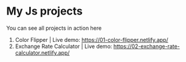 # My Js projects

You can see all projects in action here

1. Color Flipper | Live demo: https://01-color-flipper.netlify.app/
2. Exchange Rate Calculator | Live demo: https://02-exchange-rate-calculator.netlify.app/
